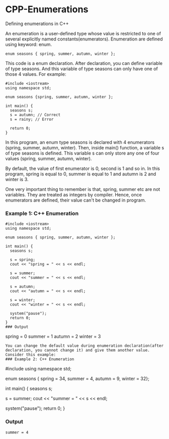 # CPP-Enumerations
Defining enumerations in C++

An enumeration is a user-defined type whose value is restricted to one of several explicitly named constants(enumerators). Enumeration are defined using keyword: enum.
```
enum seasons { spring, summer, autumn, winter };
```
This code is a enum declaration. After declaration, you can define variable of type seasons. And this variable of type seasons can only have one of those 4 values. For example:
```
#include <iostream> 
using namespace std; 

enum seasons {spring, summer, autumn, winter }; 

int main() { 
  seasons s; 
  s = autumn; // Correct 
  s = rainy; // Error
  
  return 0; 
}
```
In this program, an enum type seasons is declared with 4 enumerators (spring, summer, autumn, winter). Then, inside main() function, a variable s of type seasons is defined. This variable s can only store any one of four values (spring, summer, autumn, winter).

By default, the value of first enumerator is 0, second is 1 and so in. In this program, spring is equal to 0, summer is equal to 1 and autumn is 2 and winter is 3.

One very important thing to remember is that, spring, summer etc are not variables. They are treated as integers by compiler. Hence, once enumerators are defined, their value can't be changed in program.
### Example 1: C++ Enumeration
```
#include <iostream> 
using namespace std; 

enum seasons { spring, summer, autumn, winter }; 

int main() { 
  seasons s; 
  
  s = spring; 
  cout << "spring = " << s << endl; 
  
  s = summer; 
  cout << "summer = " << s << endl; 
  
  s = autumn; 
  cout << "autumn = " << s << endl; 
  
  s = winter; 
  cout << "winter = " << s << endl; 
  
  system("pause"); 
  return 0; 
}
### Output
```
spring = 0
summer = 1
autumn = 2
winter = 3
```
You can change the default value during enumeration declaration(after declaration, you cannot change it) and give them another value. Consider this example:
### Example 2: C++ Enumeration
```
#include <iostream> 
using namespace std;

enum seasons { spring = 34, summer = 4, autumn = 9, winter = 32}; 

int main() { 
  seasons s; 
  
  s = summer; 
  cout << "summer = " << s << endl; 
  
  system("pause"); 
  return 0; 
}
### Output
```
summer = 4
```
